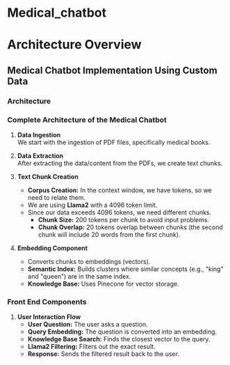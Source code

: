 # Medical_chatbot

# Architecture Overview

## Medical Chatbot Implementation Using Custom Data

### Architecture

### Complete Architecture of the Medical Chatbot

1. **Data Ingestion**  
   We start with the ingestion of PDF files, specifically medical books.

2. **Data Extraction**  
   After extracting the data/content from the PDFs, we create text chunks.

3. **Text Chunk Creation**  
   - **Corpus Creation:** In the context window, we have tokens, so we need to relate them.
   - We are using **Llama2** with a 4096 token limit.
   - Since our data exceeds 4096 tokens, we need different chunks.
     - **Chunk Size:** 200 tokens per chunk to avoid input problems.
     - **Chunk Overlap:** 20 tokens overlap between chunks (the second chunk will include 20 words from the first chunk).

4. **Embedding Component**  
   - Converts chunks to embeddings (vectors).
   - **Semantic Index:** Builds clusters where similar concepts (e.g., "king" and "queen") are in the same index.
   - **Knowledge Base:** Uses Pinecone for vector storage.

### Front End Components

1. **User Interaction Flow**  
   - **User Question:** The user asks a question.
   - **Query Embedding:** The question is converted into an embedding.
   - **Knowledge Base Search:** Finds the closest vector to the query.
   - **Llama2 Filtering:** Filters out the exact result.
   - **Response:** Sends the filtered result back to the user.



